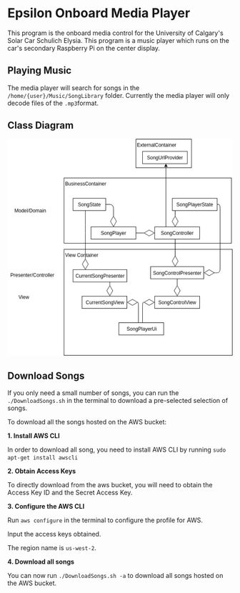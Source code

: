 # Epsilon Onboard Media Player

This program is the onboard media control for the University of Calgary's Solar Car Schulich Elysia. This program is a music player which runs on the car's secondary Raspberry Pi on the center display.

## Playing Music

The media player will search for songs in the `/home/{user}/Music/SongLibrary` folder. Currently the media player will only decode files of the `.mp3`format. 

## Class Diagram

![Class Diagram](pictures/ClassDiagram.png)

## Download Songs
If you only need a small number of songs, you can run the `./DownloadSongs.sh` in the terminal to download a pre-selected selection of songs.

To download all the songs hosted on the AWS bucket:

**1. Install AWS CLI**

In order to download all song, you need to install AWS CLI by running `sudo apt-get install awscli`

**2. Obtain Access Keys**

To directly download from the aws bucket, you will need to obtain the Access Key ID and the Secret Access Key.

**3. Configure the AWS CLI**

Run `aws configure` in the terminal to configure the profile for AWS.

Input the access keys obtained. 

The region name is `us-west-2`.

**4. Download all songs**

You can now run `./DownloadSongs.sh -a` to download all songs hosted on the AWS bucket.
